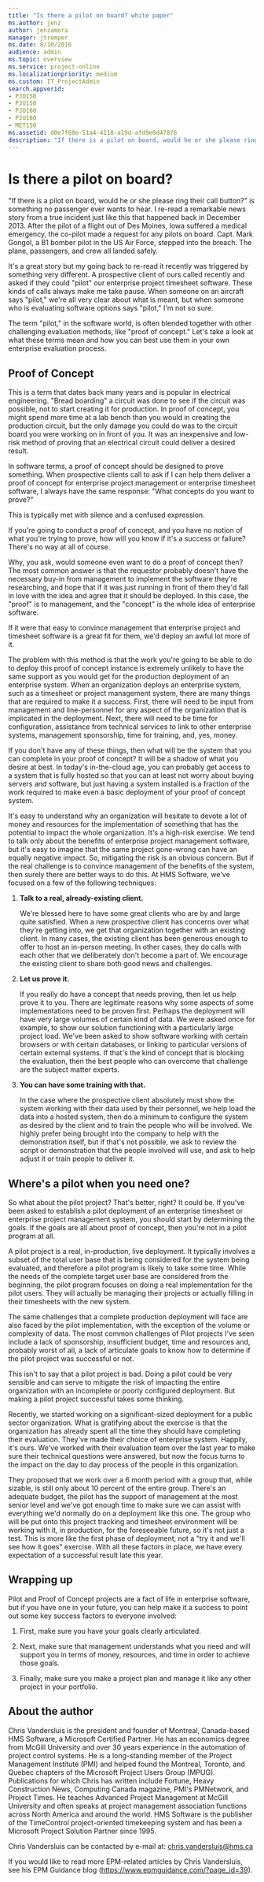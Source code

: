 ```yaml
---
title: "Is there a pilot on board? white paper"
ms.author: jenz
author: jenzamora
manager: jtremper
ms.date: 8/10/2016
audience: admin
ms.topic: overview
ms.service: project-online
ms.localizationpriority: medium
ms.custom: IT_ProjectAdmin
search.appverid:
- PJO150
- PJU150
- PJO160
- PJU160
- MET150
ms.assetid: d0e7f60e-51a4-4118-a19d-afd9e0d47876
description: "If there is a pilot on board, would he or she please ring their call button?is something no passenger ever wants to hear. I re-read a remarkable news story from a true incident just like this that happened back in December 2013. After the pilot of a flight out of Des Moines, Iowa suffered a medical emergency, the co-pilot made a request for any pilots on board. Capt. Mark Gongol, a B1 bomber pilot in the US Air Force, stepped into the breach. The plane, passengers, and crew all landed safely."
---
```


# Is there a pilot on board?

"If there is a pilot on board, would he or she please ring their call button?" is something no passenger ever wants to hear. I re-read a remarkable news story from a true incident just like this that happened back in December 2013. After the pilot of a flight out of Des Moines, Iowa suffered a medical emergency, the co-pilot made a request for any pilots on board. Capt. Mark Gongol, a B1 bomber pilot in the US Air Force, stepped into the breach. The plane, passengers, and crew all landed safely.
  
It's a great story but my going back to re-read it recently was triggered by something very different. A prospective client of ours called recently and asked if they could "pilot" our enterprise project timesheet software. These kinds of calls always make me take pause. When someone on an aircraft says "pilot," we're all very clear about what is meant, but when someone who is evaluating software options says "pilot," I'm not so sure.
  
The term "pilot," in the software world, is often blended together with other challenging evaluation methods, like "proof of concept." Let's take a look at what these terms mean and how you can best use them in your own enterprise evaluation process.
  
## Proof of Concept

This is a term that dates back many years and is popular in electrical engineering. "Bread boarding" a circuit was done to see if the circuit was possible, not to start creating it for production. In proof of concept, you might spend more time at a lab bench than you would in creating the production circuit, but the only damage you could do was to the circuit board you were working on in front of you. It was an inexpensive and low-risk method of proving that an electrical circuit could deliver a desired result.
  
In software terms, a proof of concept should be designed to prove something. When prospective clients call to ask if I can help them deliver a proof of concept for enterprise project management or enterprise timesheet software, I always have the same response: "What concepts do you want to prove?"
  
This is typically met with silence and a confused expression.
  
If you're going to conduct a proof of concept, and you have no notion of what you're trying to prove, how will you know if it's a success or failure? There's no way at all of course.
  
Why, you ask, would someone even want to do a proof of concept then? The most common answer is that the requestor probably doesn't have the necessary buy-in from management to implement the software they're researching, and hope that if it was just running in front of them they'd fall in love with the idea and agree that it should be deployed. In this case, the "proof" is to management, and the "concept" is the whole idea of enterprise software.
  
If it were that easy to convince management that enterprise project and timesheet software is a great fit for them, we'd deploy an awful lot more of it.
  
The problem with this method is that the work you're going to be able to do to deploy this proof of concept instance is extremely unlikely to have the same support as you would get for the production deployment of an enterprise system. When an organization deploys an enterprise system, such as a timesheet or project management system, there are many things that are required to make it a success. First, there will need to be input from management and line-personnel for any aspect of the organization that is implicated in the deployment. Next, there will need to be time for configuration, assistance from technical services to link to other enterprise systems, management sponsorship, time for training, and, yes, money.
  
If you don't have any of these things, then what will be the system that you can complete in your proof of concept? It will be a shadow of what you desire at best. In today's in-the-cloud age, you can probably get access to a system that is fully hosted so that you can at least not worry about buying servers and software, but just having a system installed is a fraction of the work required to make even a basic deployment of your proof of concept system.
  
It's easy to understand why an organization will hesitate to devote a lot of money and resources for the implementation of something that has the potential to impact the whole organization. It's a high-risk exercise. We tend to talk only about the benefits of enterprise project management software, but it's easy to imagine that the same project gone-wrong can have an equally negative impact. So, mitigating the risk is an obvious concern. But if the real challenge is to convince management of the benefits of the system, then surely there are better ways to do this. At HMS Software, we've focused on a few of the following techniques:
  
1. **Talk to a real, already-existing client.**
    
    We're blessed here to have some great clients who are by and large quite satisfied. When a new prospective client has concerns over what they're getting into, we get that organization together with an existing client. In many cases, the existing client has been generous enough to offer to host an in-person meeting. In other cases, they do calls with each other that we deliberately don't become a part of. We encourage the existing client to share both good news and challenges.
    
2. **Let us prove it.**
    
    If you really do have a concept that needs proving, then let us help prove it to you. There are legitimate reasons why some aspects of some implementations need to be proven first. Perhaps the deployment will have very large volumes of certain kind of data. We were asked once for example, to show our solution functioning with a particularly large project load. We've been asked to show software working with certain browsers or with certain databases, or linking to particular versions of certain external systems. If that's the kind of concept that is blocking the evaluation, then the best people who can overcome that challenge are the subject matter experts.
    
3. **You can have some training with that.**
    
    In the case where the prospective client absolutely must show the system working with their data used by their personnel, we help load the data into a hosted system, then do a minimum to configure the system as desired by the client and to train the people who will be involved. We highly prefer being brought into the company to help with the demonstration itself, but if that's not possible, we ask to review the script or demonstration that the people involved will use, and ask to help adjust it or train people to deliver it.
    
## Where's a pilot when you need one?

So what about the pilot project? That's better, right? It could be. If you've been asked to establish a pilot deployment of an enterprise timesheet or enterprise project management system, you should start by determining the goals. If the goals are all about proof of concept, then you're not in a pilot program at all.
  
A pilot project is a real, in-production, live deployment. It typically involves a subset of the total user base that is being considered for the system being evaluated, and therefore a pilot program is likely to take some time. While the needs of the complete target user base are considered from the beginning, the pilot program focuses on doing a real implementation for the pilot users. They will actually be managing their projects or actually filling in their timesheets with the new system.
  
The same challenges that a complete production deployment will face are also faced by the pilot implementation, with the exception of the volume or complexity of data. The most common challenges of Pilot projects I've seen include a lack of sponsorship, insufficient budget, time and resources and, probably worst of all, a lack of articulate goals to know how to determine if the pilot project was successful or not.
  
This isn't to say that a pilot project is bad. Doing a pilot could be very sensible and can serve to mitigate the risk of impacting the entire organization with an incomplete or poorly configured deployment. But making a pilot project successful takes some thinking.
  
Recently, we started working on a significant-sized deployment for a public sector organization. What is gratifying about the exercise is that the organization has already spent all the time they should have completing their evaluation. They've made their choice of enterprise system. Happily, it's ours. We've worked with their evaluation team over the last year to make sure their technical questions were answered, but now the focus turns to the impact on the day to day process of the people in this organization.
  
They proposed that we work over a 6 month period with a group that, while sizable, is still only about 10 percent of the entire group. There's an adequate budget, the pilot has the support of management at the most senior level and we've got enough time to make sure we can assist with everything we'd normally do on a deployment like this one. The group who will be put onto this project tracking and timesheet environment will be working with it, in production, for the foreseeable future, so it's not just a test. This is more like the first phase of deployment, not a "try it and we'll see how it goes" exercise. With all these factors in place, we have every expectation of a successful result late this year.
  
## Wrapping up

Pilot and Proof of Concept projects are a fact of life in enterprise software, but if you have one in your future, you can help make it a success to point out some key success factors to everyone involved:
  
1. First, make sure you have your goals clearly articulated.
    
2. Next, make sure that management understands what you need and will support you in terms of money, resources, and time in order to achieve those goals.
    
3. Finally, make sure you make a project plan and manage it like any other project in your portfolio.
    
## About the author

Chris Vandersluis is the president and founder of Montreal, Canada-based HMS Software, a Microsoft Certified Partner. He has an economics degree from McGill University and over 30 years experience in the automation of project control systems. He is a long-standing member of the Project Management Institute (PMI) and helped found the Montreal, Toronto, and Quebec chapters of the Microsoft Project Users Group (MPUG). Publications for which Chris has written include Fortune, Heavy Construction News, Computing Canada magazine, PMI's PMNetwork, and Project Times. He teaches Advanced Project Management at McGill University and often speaks at project management association functions across North America and around the world. HMS Software is the publisher of the TimeControl project-oriented timekeeping system and has been a Microsoft Project Solution Partner since 1995.
  
Chris Vandersluis can be contacted by e-mail at: chris.vandersluis@hms.ca
  
If you would like to read more EPM-related articles by Chris Vandersluis, see his EPM Guidance blog (https://www.epmguidance.com/?page_id=39).
  


